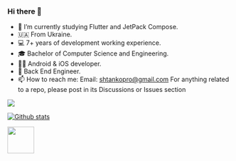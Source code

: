 ### Hi there 👋
- 🔭 I’m currently studying Flutter and JetPack Compose.
- 🇺🇦  From Ukraine.
- 💻  7+ years of development working experience.
- 🎓  Bachelor of Computer Science and Engineering.
- 🤖🍏  Android & iOS developer.
- 🧭  Back End Engineer.
- 📫 How to reach me:
Email: shtankopro@gmail.com
For anything related to a repo, please post in its Discussions or Issues section

[![](https://visitcount.itsvg.in/api?id=ashtanko&label=Profile%20Views&color=0&icon=6&pretty=false)](https://visitcount.itsvg.in)
<!--
**ashtanko/ashtanko** is a ✨ _special_ ✨ repository because its `README.md` (this file) appears on your GitHub profile.

Here are some ideas to get you started:

- 🔭 I’m currently working on ...
- 🌱 I’m currently learning ...
- 👯 I’m looking to collaborate on ...
- 🤔 I’m looking for help with ...
- 💬 Ask me about ...
- 📫 How to reach me: ...
- 😄 Pronouns: ...
- ⚡ Fun fact: ...
-->

<a href="https://github.com/anuraghazra/github-readme-stats">
  
  ![Github stats](https://github-readme-stats.vercel.app/api?username=ashtanko&show_icons=true&theme=tokyonight)
  
</a>

<img src="https://i.imgur.com/kdKhgx6.gif" width="60px" align="center">
